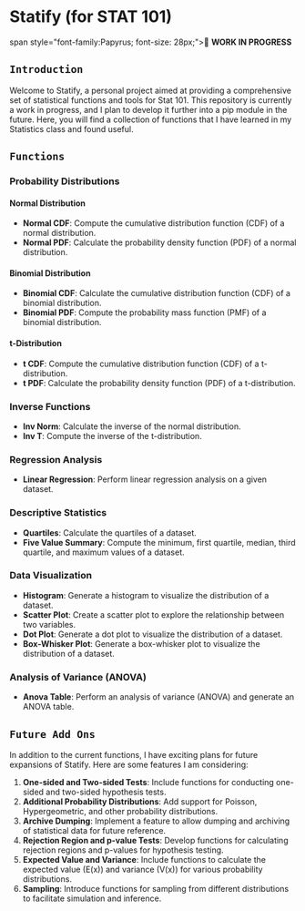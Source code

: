 # Statify (for STAT 101)

span style="font-family:Papyrus; font-size: 28px;">&#x1F4D7;</span> **WORK IN PROGRESS**

## `Introduction`

Welcome to Statify, a personal project aimed at providing a comprehensive set of statistical functions and tools for Stat 101. This repository is currently a work in progress, and I plan to develop it further into a pip module in the future. Here, you will find a collection of functions that I have learned in my Statistics class and found useful. 

## `Functions`

### Probability Distributions

#### Normal Distribution

- **Normal CDF**: Compute the cumulative distribution function (CDF) of a normal distribution.
- **Normal PDF**: Calculate the probability density function (PDF) of a normal distribution.

#### Binomial Distribution

- **Binomial CDF**: Calculate the cumulative distribution function (CDF) of a binomial distribution.
- **Binomial PDF**: Compute the probability mass function (PMF) of a binomial distribution.

#### t-Distribution

- **t CDF**: Compute the cumulative distribution function (CDF) of a t-distribution.
- **t PDF**: Calculate the probability density function (PDF) of a t-distribution.

### Inverse Functions

- **Inv Norm**: Calculate the inverse of the normal distribution.
- **Inv T**: Compute the inverse of the t-distribution.

### Regression Analysis

- **Linear Regression**: Perform linear regression analysis on a given dataset.

### Descriptive Statistics

- **Quartiles**: Calculate the quartiles of a dataset.
- **Five Value Summary**: Compute the minimum, first quartile, median, third quartile, and maximum values of a dataset.

### Data Visualization

- **Histogram**: Generate a histogram to visualize the distribution of a dataset.
- **Scatter Plot**: Create a scatter plot to explore the relationship between two variables.
- **Dot Plot**: Generate a dot plot to visualize the distribution of a dataset.
- **Box-Whisker Plot**: Generate a box-whisker plot to visualize the distribution of a dataset.

### Analysis of Variance (ANOVA)

- **Anova Table**: Perform an analysis of variance (ANOVA) and generate an ANOVA table.

## `Future Add Ons`

In addition to the current functions, I have exciting plans for future expansions of Statify. Here are some features I am considering:

1. **One-sided and Two-sided Tests**: Include functions for conducting one-sided and two-sided hypothesis tests.
2. **Additional Probability Distributions**: Add support for Poisson, Hypergeometric, and other probability distributions.
3. **Archive Dumping**: Implement a feature to allow dumping and archiving of statistical data for future reference.
4. **Rejection Region and p-value Tests**: Develop functions for calculating rejection regions and p-values for hypothesis testing.
5. **Expected Value and Variance**: Include functions to calculate the expected value (E(x)) and variance (V(x)) for various probability distributions.
6. **Sampling**: Introduce functions for sampling from different distributions to facilitate simulation and inference.

